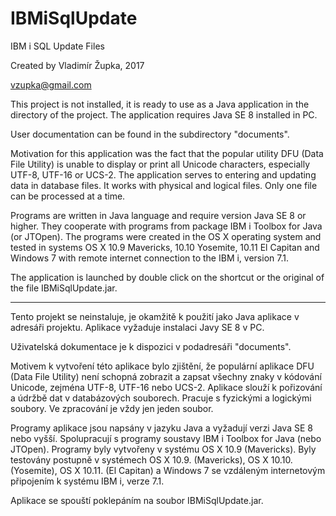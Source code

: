 # IBMiSqlUpdate
IBM i SQL Update Files

Created by Vladimír Župka, 2017

vzupka@gmail.com

This project is not installed, it is ready to use as a Java application in the directory of the project. The application requires Java SE 8 installed in PC.

User documentation can be found in the subdirectory "documents".

Motivation for this application was the fact that the popular utility DFU (Data File Utility) is unable to display or print all Unicode characters, especially UTF-8, UTF-16 or UCS-2.
The application serves to entering and updating data in database files. It works with physical and logical files. Only one file can be processed at a time.

Programs are written in Java language and require version Java SE 8 or higher. They cooperate with programs from package IBM i Toolbox for Java (or JTOpen). The programs were created in the OS X operating system and tested in systems OS X 10.9 Mavericks, 10.10 Yosemite, 10.11 El Capitan and Windows 7 with remote internet connection to the IBM i, version 7.1.

The application is launched by double click on the shortcut or the original of the file IBMiSqlUpdate.jar.

- - - - - - - - - - 

Tento projekt se neinstaluje, je okamžitě k použití jako Java aplikace v adresáři projektu. Aplikace vyžaduje instalaci Javy SE 8 v PC.

Uživatelská dokumentace je k dispozici v podadresáři "documents".

Motivem k vytvoření této aplikace bylo zjištění, že populární aplikace DFU (Data File Utility) není schopná zobrazit a zapsat všechny znaky v kódování Unicode, zejména UTF-8, UTF-16 nebo UCS-2.
Aplikace slouží k pořizování a údržbě dat v databázových souborech. Pracuje s fyzickými a logickými soubory. Ve zpracování je vždy jen jeden soubor.

Programy aplikace jsou napsány v jazyku Java a vyžadují verzi Java SE 8 nebo vyšší. Spolupracují s programy soustavy IBM i Toolbox for Java (nebo JTOpen). Programy byly vytvořeny v systému OS X 10.9 (Mavericks). Byly testovány postupně v systémech OS X 10.9. (Mavericks), OS X 10.10. (Yosemite), OS X 10.11. (El Capitan) a Windows 7 se vzdáleným internetovým připojením k systému IBM i, verze 7.1.

Aplikace se spouští poklepáním na soubor IBMiSqlUpdate.jar.

